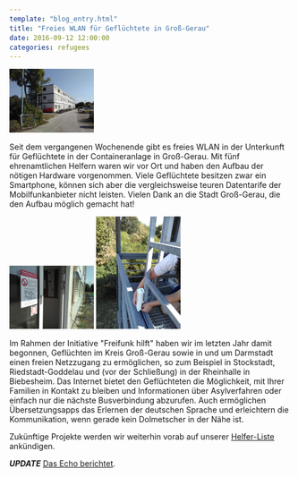 ```yaml
---
template: "blog_entry.html"
title: "Freies WLAN für Geflüchtete in Groß-Gerau"
date: 2016-09-12 12:00:00
categories: refugees
---
```


<img src="/images/posts/2016-09-12-gg-sportpark-container.jpg" alt="Der Eingang der Unterkunft" class="image right" style="width: 30%">

Seit dem vergangenen Wochenende gibt es freies WLAN in der Unterkunft für Geflüchtete in der Containeranlage in Groß-Gerau. Mit fünf ehrenamtlichen Helfern waren wir vor Ort und haben den Aufbau der nötigen Hardware vorgenommen. Viele Geflüchtete besitzen zwar ein Smartphone, können sich aber die vergleichsweise teuren Datentarife der Mobilfunkanbieter nicht leisten. Vielen Dank an die Stadt Groß-Gerau, die den Aufbau möglich gemacht hat!

<!-- more -->

<img src="/images/posts/2016-09-12-gg-sportpark-eingang.jpg" alt="Der Eingang der Unterkunft" class="image left" style="width: 30%">
<img src="/images/posts/2016-09-12-gg-sportpark-cpe.jpg" alt="Der Eingang der Unterkunft" class="image right" style="width: 30%">

Im Rahmen der Initiative "Freifunk hilft" haben wir im letzten Jahr damit begonnen, Geflüchten im Kreis Groß-Gerau sowie in und um Darmstadt einen freien Netzzugang zu ermöglichen, so zum Beispiel in Stockstadt, Riedstadt-Goddelau und (vor der Schließung) in der Rheinhalle in Biebesheim. Das Internet bietet den Geflüchteten die Möglichkeit, mit Ihrer Familien in Kontakt zu bleiben und Informationen über Asylverfahren oder einfach nur die nächste Busverbindung abzurufen. Auch ermöglichen Übersetzungsapps das Erlernen der deutschen Sprache und erleichtern die Kommunikation, wenn gerade kein Dol­met­scher in der Nähe ist.

Zukünftige Projekte werden wir weiterhin vorab auf unserer [Helfer-Liste](https://darmstadt.freifunk.net/mitmachen/mithelfen/) ankündigen.

***UPDATE*** [Das Echo berichtet](http://www.echo-online.de/lokales/kreis-gross-gerau/gross-gerau/wichtig-fuer-die-kommunikation-in-die-heimat_17294578.htm).
